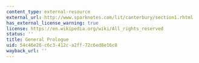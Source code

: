 ```yaml
---
content_type: external-resource
external_url: http://www.sparknotes.com/lit/canterbury/section1.rhtml
has_external_license_warning: true
license: https://en.wikipedia.org/wiki/All_rights_reserved
status: ''
title: General Prologue
uid: 54c46e26-c6c3-412c-a2ff-72c6ed8e16c8
wayback_url: ''
---
```

